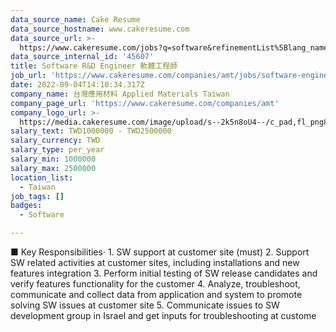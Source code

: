 ```yaml
---
data_source_name: Cake Resume
data_source_hostname: www.cakeresume.com
data_source_url: >-
  https://www.cakeresume.com/jobs?q=software&refinementList%5Blang_name%5D%5B0%5D=English&refinementList%5Bsalary_type%5D=per_year&range%5Bsalary_range%5D%5Bmin%5D=1000000&page=2
data_source_internal_id: '45607'
title: Software R&D Engineer 軟體工程師
job_url: 'https://www.cakeresume.com/companies/amt/jobs/software-engineer-amt'
date: 2022-09-04T14:10:34.317Z
company_name: 台灣應用材料 Applied Materials Taiwan
company_page_url: 'https://www.cakeresume.com/companies/amt'
company_logo_url: >-
  https://media.cakeresume.com/image/upload/s--2k5n8oU4--/c_pad,fl_png8,h_200,w_200/v1660726541/smmejxun3qvfz9mozepa.png
salary_text: TWD1000000 - TWD2500000
salary_currency: TWD
salary_type: per_year
salary_min: 1000000
salary_max: 2500000
location_list:
  - Taiwan
job_tags: []
badges:
  - Software

---
```


■ Key Responsibilities· 1. SW support at customer site (must) 2. Support SW related activities at customer sites, including installations and new features integration 3. Perform initial testing of SW release candidates and verify features functionality for the customer 4. Analyze, troubleshoot, communicate and collect data from application and system to promote solving SW issues at customer site 5. Communicate issues to SW development group in Israel and get inputs for troubleshooting at custome